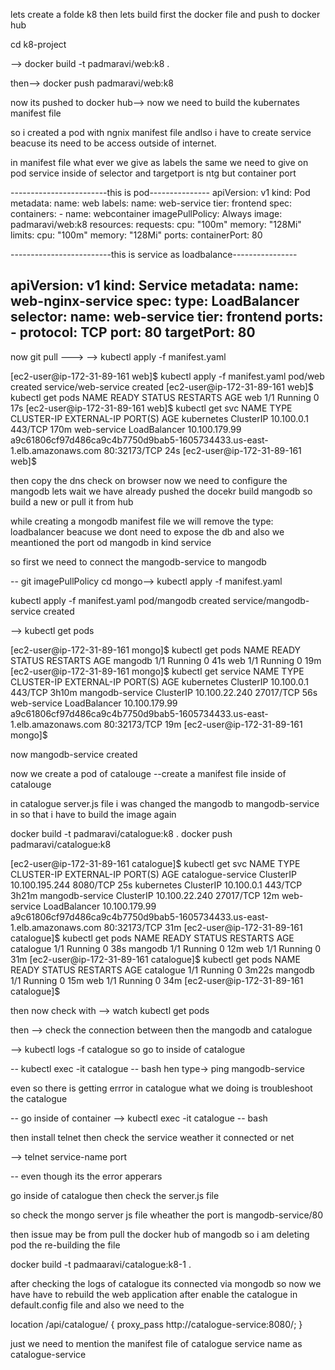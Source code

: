 lets create a folde k8 then
lets build first the docker file and push to docker hub

cd k8-project

--> docker build -t padmaravi/web:k8 .

then-->  docker push padmaravi/web:k8

now its pushed to docker hub--> now we need to build the kubernates manifest file

 so i created a pod with ngnix manifest file andlso i have to create service beacuse its
 need to be access outside of internet.

 in manifest file what ever we give as labels the same we need to give on pod service inside of selector and targetport is ntg
 but container port

 ------------------------this is pod---------------
 apiVersion: v1
kind: Pod
metadata:
  name: web
  labels:
    name: web-service
    tier: frontend
spec:
  containers:
    - name: webcontainer
      imagePullPolicy: Always
      image: padmaravi/web:k8
      resources:
        requests:
          cpu: "100m"
          memory: "128Mi"
        limits:
          cpu: "100m"
          memory: "128Mi"
      ports:
        containerPort: 80

-------------------------this is service as loadbalance----------------

apiVersion: v1
kind: Service
metadata:
  name: web-nginx-service
spec:
  type: LoadBalancer
  selector:
    name: web-service
    tier: frontend
  ports:
    - protocol: TCP
      port: 80
      targetPort: 80
----------------------------------------------------

now git pull --->
-->  kubectl apply -f manifest.yaml

[ec2-user@ip-172-31-89-161 web]$ kubectl apply -f manifest.yaml
pod/web created
service/web-service created
[ec2-user@ip-172-31-89-161 web]$ kubectl get pods
NAME   READY   STATUS    RESTARTS   AGE
web    1/1     Running   0          17s
[ec2-user@ip-172-31-89-161 web]$ kubectl get svc
NAME          TYPE           CLUSTER-IP      EXTERNAL-IP                                                               PORT(S)        AGE
kubernetes    ClusterIP      10.100.0.1      <none>                                                                    443/TCP        170m
web-service   LoadBalancer   10.100.179.99   a9c61806cf97d486ca9c4b7750d9bab5-1605734433.us-east-1.elb.amazonaws.com   80:32173/TCP   24s
[ec2-user@ip-172-31-89-161 web]$


then copy the dns check on browser
now we need to configure the mangodb lets wait we have already pushed the docekr build mangodb so build a new
or pull it from hub

while creating a mongodb manifest file we will remove the type: loadbalancer beacuse we dont need to expose the db
and also we meantioned the port od mangodb in kind service

so first we need to connect the mangodb-service to mangodb 

-- git imagePullPolicy
cd mongo--> kubectl apply -f manifest.yaml

kubectl apply -f manifest.yaml
pod/mangodb created
service/mangodb-service created


--> kubectl get pods

[ec2-user@ip-172-31-89-161 mongo]$ kubectl get pods
NAME      READY   STATUS    RESTARTS   AGE
mangodb   1/1     Running   0          41s
web       1/1     Running   0          19m
[ec2-user@ip-172-31-89-161 mongo]$ kubectl get service
NAME              TYPE           CLUSTER-IP      EXTERNAL-IP                                                               PORT(S)        AGE
kubernetes        ClusterIP      10.100.0.1      <none>                                                                    443/TCP        3h10m
mangodb-service   ClusterIP      10.100.22.240   <none>                                                                    27017/TCP      56s
web-service       LoadBalancer   10.100.179.99   a9c61806cf97d486ca9c4b7750d9bab5-1605734433.us-east-1.elb.amazonaws.com   80:32173/TCP   19m
[ec2-user@ip-172-31-89-161 mongo]$



now mangodb-service created

now we create a pod of catalouge --create a manifest file inside of catalouge

in catalogue server.js file i was changed the mangodb to mangodb-service in so that i have to build the image again

 docker build -t padmaravi/catalogue:k8 .
docker push padmaravi/catalogue:k8

[ec2-user@ip-172-31-89-161 catalogue]$ kubectl get svc
NAME                TYPE           CLUSTER-IP       EXTERNAL-IP                                                               PORT(S)        AGE
catalogue-service   ClusterIP      10.100.195.244   <none>                                                                    8080/TCP       25s
kubernetes          ClusterIP      10.100.0.1       <none>                                                                    443/TCP        3h21m
mangodb-service     ClusterIP      10.100.22.240    <none>                                                                    27017/TCP      12m
web-service         LoadBalancer   10.100.179.99    a9c61806cf97d486ca9c4b7750d9bab5-1605734433.us-east-1.elb.amazonaws.com   80:32173/TCP   31m
[ec2-user@ip-172-31-89-161 catalogue]$ kubectl get pods
NAME        READY   STATUS    RESTARTS   AGE
catalogue   1/1     Running   0          38s
mangodb     1/1     Running   0          12m
web         1/1     Running   0          31m
[ec2-user@ip-172-31-89-161 catalogue]$ kubectl get pods
NAME        READY   STATUS    RESTARTS   AGE
catalogue   1/1     Running   0          3m22s
mangodb     1/1     Running   0          15m
web         1/1     Running   0          34m
[ec2-user@ip-172-31-89-161 catalogue]$


then now check with --> watch kubectl get pods

then --> check the connection between then the mangodb and catalogue

--> kubectl logs -f catalogue
 so go to inside of catalogue

 -- kubectl exec -it catalogue -- bash
 hen type-> ping mangodb-service

 even so there is getting errror in catalogue what we doing is troubleshoot the catalogue

 -- go inside of container 
 --> kubectl exec -it catalogue -- bash

 then install telnet then check the service weather it connected or net 

 --> telnet service-name port

 -- even though its the error apperars

 go inside of catalogue then check the server.js file

 so check the mongo server js file wheather the port is mangodb-service/80

 then issue may be from pull the docker hub of mangodb so i am deleting pod the re-building the file

 docker build -t padmaaravi/catalogue:k8-1 .

 after checking the logs of catalogue its connected via mongodb so now 
 we have have to rebuild the web application after enable the catalogue in default.config file and also we need to the
 
  location /api/catalogue/ {
        proxy_pass http://catalogue-service:8080/;
    }

just we need to mention the manifest file of catalogue service name as catalogue-service
 